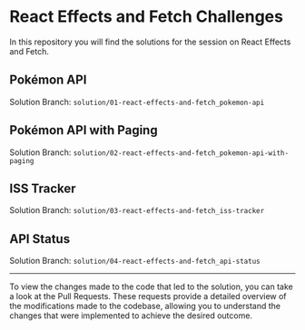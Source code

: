 # React Effects and Fetch Challenges

In this repository you will find the solutions for the session on React Effects and Fetch.

## Pokémon API

Solution Branch: `solution/01-react-effects-and-fetch_pokemon-api`

## Pokémon API with Paging

Solution Branch: `solution/02-react-effects-and-fetch_pokemon-api-with-paging`

## ISS Tracker

Solution Branch: `solution/03-react-effects-and-fetch_iss-tracker`

## API Status

Solution Branch: `solution/04-react-effects-and-fetch_api-status`

---

To view the changes made to the code that led to the solution, you can take a look at the Pull Requests. These requests provide a detailed overview of the modifications made to the codebase, allowing you to understand the changes that were implemented to achieve the desired outcome.
